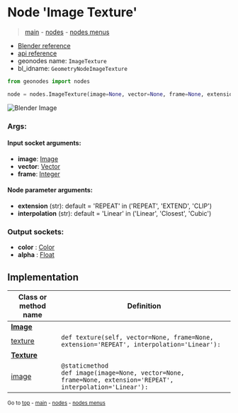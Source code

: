# Node 'Image Texture'

> [main](../structure.md) - [nodes](nodes.md) - [nodes menus](nodes_menus.md)

- [Blender reference](https://docs.blender.org/manual/en/latest/modeling/geometry_nodes/texture/image.html)
- [api reference](https://docs.blender.org/api/current/bpy.types.GeometryNodeImageTexture.html)
- geonodes name: `ImageTexture`
- bl_idname: `GeometryNodeImageTexture`

```python
from geonodes import nodes

node = nodes.ImageTexture(image=None, vector=None, frame=None, extension='REPEAT', interpolation='Linear')
```

![Blender Image](https://docs.blender.org/manual/en/latest/_images/node-types_GeometryNodeImageTexture.webp)

### Args:

#### Input socket arguments:

- **image**: [Image](Image.md)
- **vector**: [Vector](Vector.md)
- **frame**: [Integer](Integer.md)

#### Node parameter arguments:

- **extension** (str): default = 'REPEAT' in ('REPEAT', 'EXTEND', 'CLIP')
- **interpolation** (str): default = 'Linear' in ('Linear', 'Closest', 'Cubic')

### Output sockets:

- **color** : [Color](Color.md)
- **alpha** : [Float](Float.md)

## Implementation

| Class or method name | Definition |
|----------------------|------------|
| **[Image](Image.md)** |
| [texture](Image.md#texture) | `def texture(self, vector=None, frame=None, extension='REPEAT', interpolation='Linear'):` |
| **[Texture](Texture.md)** |
| [image](Texture.md#image-staticmethod) | `@staticmethod`<br> `def image(image=None, vector=None, frame=None, extension='REPEAT', interpolation='Linear'):` |

<sub>Go to [top](#node-Image-Texture) - [main](../structure.md) - [nodes](nodes.md) - [nodes menus](nodes_menus.md)</sub>

